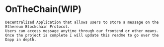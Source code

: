 # OnTheChain(WIP)

    Decentralized Application that allows users to store a message on the Ethereum Blockchain Protocol.
    Users can access message anytime through our frontend or other means.
    Once the project is complete I will update this readme to go over the Dapp in depth.
    

